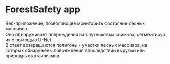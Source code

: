 # ForestSafety app  

Веб-приложение, позволяющее мониторить состояние лесных массивов.  
Оно обнаруживает повреждения на спутниковых снимках, сегментируя их с помощью U-Net.  
В ответ возвращаются полигоны - участки лесных массивов, на которых обнаружены повреждения впоследствии вырубки или природных катаклизмов


